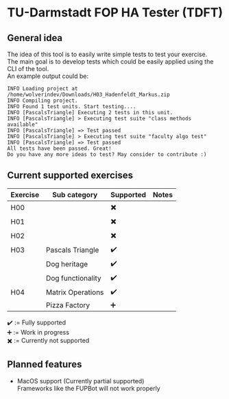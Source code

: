 # TU-Darmstadt FOP HA Tester (TDFT)
## General idea
The idea of this tool is to easily write simple tests to test your exercise.  
The main goal is to develop tests which could be easily applied using the CLI of the tool.  
An example output could be:  
```
INFO Loading project at /home/wolverindev/Downloads/H03_Hadenfeldt_Markus.zip
INFO Compiling project.
INFO Found 1 test units. Start testing....
INFO [PascalsTriangle] Executing 2 tests in this unit.
INFO [PascalsTriangle] > Executing test suite "class methods available"
INFO [PascalsTriangle] => Test passed
INFO [PascalsTriangle] > Executing test suite "faculty algo test"
INFO [PascalsTriangle] => Test passed
All tests have been passed. Great!
Do you have any more ideas to test? May consider to contribute :)
```
  
## Current supported exercises
| Exercise    | Sub category  | Supported | Notes |
| ------------| ------------- | --------- | ----- |
| H00 | | :heavy_multiplication_x: | |
| H01 | | :heavy_multiplication_x: | |
| H02 | | :heavy_multiplication_x: | |
| H03 | Pascals Triangle | :heavy_check_mark: | |
|  | Dog heritage | :heavy_check_mark: | |
|  | Dog functionality | :heavy_check_mark: | |
| H04 | Matrix Operations | :heavy_check_mark: | |
|  | Pizza Factory | :heavy_plus_sign: | |
  
:heavy_check_mark: := Fully supported  
:heavy_plus_sign: := Work in progress  
:heavy_multiplication_x: := Currently not supported  

## Planned features
- MacOS support (Currently partial supported)  
  Frameworks like the FUPBot will not work properly